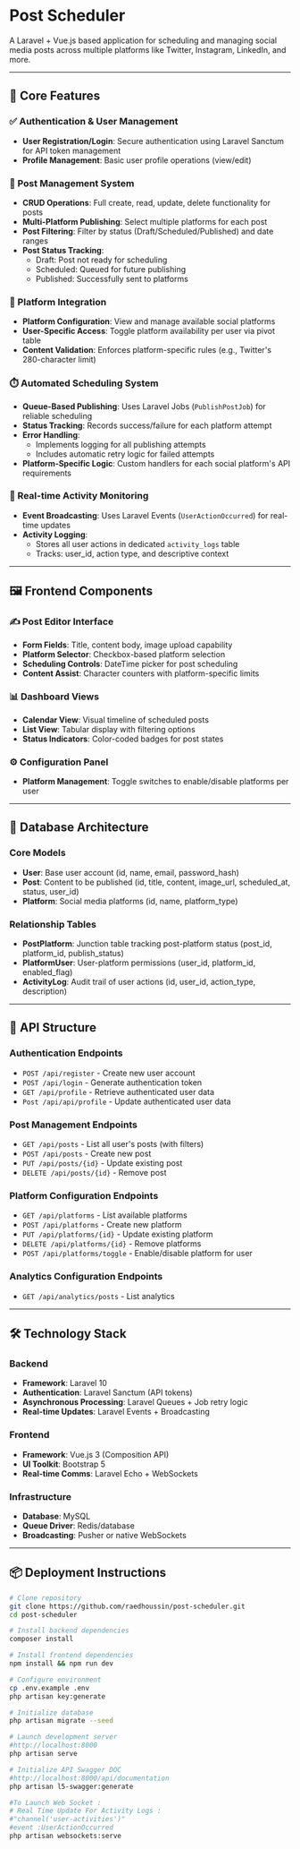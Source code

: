 # Post Scheduler

A Laravel + Vue.js based application for scheduling and managing social media posts across multiple platforms like Twitter, Instagram, LinkedIn, and more.

---

## 📌 Core Features

### ✅ Authentication & User Management
- **User Registration/Login**: Secure authentication using Laravel Sanctum for API token management
- **Profile Management**: Basic user profile operations (view/edit)

### 📝 Post Management System
- **CRUD Operations**: Full create, read, update, delete functionality for posts
- **Multi-Platform Publishing**: Select multiple platforms for each post
- **Post Filtering**: Filter by status (Draft/Scheduled/Published) and date ranges
- **Post Status Tracking**: 
  - Draft: Post not ready for scheduling
  - Scheduled: Queued for future publishing
  - Published: Successfully sent to platforms

### 📱 Platform Integration
- **Platform Configuration**: View and manage available social platforms
- **User-Specific Access**: Toggle platform availability per user via pivot table
- **Content Validation**: Enforces platform-specific rules (e.g., Twitter's 280-character limit)

### ⏱️ Automated Scheduling System
- **Queue-Based Publishing**: Uses Laravel Jobs (`PublishPostJob`) for reliable scheduling
- **Status Tracking**: Records success/failure for each platform attempt
- **Error Handling**: 
  - Implements logging for all publishing attempts
  - Includes automatic retry logic for failed attempts
- **Platform-Specific Logic**: Custom handlers for each social platform's API requirements

### 📡 Real-time Activity Monitoring
- **Event Broadcasting**: Uses Laravel Events (`UserActionOccurred`) for real-time updates
- **Activity Logging**: 
  - Stores all user actions in dedicated `activity_logs` table
  - Tracks: user_id, action type, and descriptive context

---

## 🖼️ Frontend Components

### ✍️ Post Editor Interface
- **Form Fields**: Title, content body, image upload capability
- **Platform Selector**: Checkbox-based platform selection
- **Scheduling Controls**: DateTime picker for post scheduling
- **Content Assist**: Character counters with platform-specific limits

### 📊 Dashboard Views
- **Calendar View**: Visual timeline of scheduled posts
- **List View**: Tabular display with filtering options
- **Status Indicators**: Color-coded badges for post states

### ⚙️ Configuration Panel
- **Platform Management**: Toggle switches to enable/disable platforms per user

---

## 🧱 Database Architecture

### Core Models
- **User**: Base user account (id, name, email, password_hash)
- **Post**: Content to be published (id, title, content, image_url, scheduled_at, status, user_id)
- **Platform**: Social media platforms (id, name, platform_type)

### Relationship Tables
- **PostPlatform**: Junction table tracking post-platform status (post_id, platform_id, publish_status)
- **PlatformUser**: User-platform permissions (user_id, platform_id, enabled_flag)
- **ActivityLog**: Audit trail of user actions (id, user_id, action_type, description)

---

## 🚀 API Structure

### Authentication Endpoints
- `POST /api/register` - Create new user account
- `POST /api/login` - Generate authentication token
- `GET /api/profile` - Retrieve authenticated user data
- `Post /api/api/profile` - Update authenticated user data

### Post Management Endpoints
- `GET /api/posts` - List all user's posts (with filters)
- `POST /api/posts` - Create new  post
- `PUT /api/posts/{id}` - Update existing post
- `DELETE /api/posts/{id}` - Remove  post

### Platform Configuration Endpoints
- `GET /api/platforms` - List available platforms
- `POST /api/platforms` - Create new  platform
- `PUT /api/platforms/{id}` - Update existing platform
- `DELETE /api/platforms/{id}` - Remove  platforms
- `POST /api/platforms/toggle` - Enable/disable platform for user


### Analytics Configuration Endpoints
- `GET /api/analytics/posts` - List analytics 

---

## 🛠️ Technology Stack

### Backend
- **Framework**: Laravel 10
- **Authentication**: Laravel Sanctum (API tokens)
- **Asynchronous Processing**: Laravel Queues + Job retry logic
- **Real-time Updates**: Laravel Events + Broadcasting

### Frontend
- **Framework**: Vue.js 3 (Composition API)
- **UI Toolkit**: Bootstrap 5
- **Real-time Comms**: Laravel Echo + WebSockets

### Infrastructure
- **Database**: MySQL
- **Queue Driver**: Redis/database
- **Broadcasting**: Pusher or native WebSockets

---

## 📦 Deployment Instructions

```bash
# Clone repository
git clone https://github.com/raedhoussin/post-scheduler.git
cd post-scheduler

# Install backend dependencies
composer install

# Install frontend dependencies
npm install && npm run dev

# Configure environment
cp .env.example .env
php artisan key:generate

# Initialize database
php artisan migrate --seed

# Launch development server
#http://localhost:8000
php artisan serve

# Initialize API Swagger DOC 
#http://localhost:8000/api/documentation
php artisan l5-swagger:generate

#To Launch Web Socket :
# Real Time Update For Activity Logs :
#"channel('user-activities')"
#event :UserActionOccurred
php artisan websockets:serve
